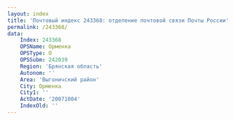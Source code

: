```yaml
---
layout: index
title: 'Почтовый индекс 243368: отделение почтовой связи Почты России'
permalink: /243368/
data:
    Index: 243368
    OPSName: Орменка
    OPSType: О
    OPSSubm: 242039
    Region: 'Брянская область'
    Autonom: ''
    Area: 'Выгоничский район'
    City: Орменка
    City1: ''
    ActDate: '20071004'
    IndexOld: ''
---
```

